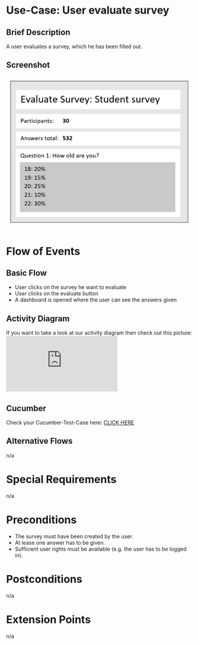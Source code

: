 # Use-Case: User evaluate survey

## Brief Description

A user evaluates a survey, which he has been filled out.

## Screenshot

![share](ressources/evaluate.png)

# Flow of Events

## Basic Flow

- User clicks on the survey he want to evaluate
- User clicks on the evaluate button
- A dashboard is opened where the user can see the answers given

## Activity Diagram

If you want to take a look at our activity diagram then check out this picture:
![sharediagram](https://screen.simonlabs.de/img.php?id=37iuLZK)

## Cucumber

Check your Cucumber-Test-Case here: [CLICK HERE](https://github.com/SimpleSurveyProject/SimpleSurvey-Cucumber/tree/main/test/features)

## Alternative Flows

n/a

# Special Requirements

n/a

# Preconditions

 - The survey must have been created by the user.
 - At lease one answer has to be given.
 - Sufficient user rights must be available (e.g. the user has to be logged in).

# Postconditions

n/a

# Extension Points

n/a
